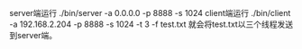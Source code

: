 server端运行
./bin/server  -a 0.0.0.0 -p 8888 -s 1024
client端运行
./bin/client -a 192.168.2.204 -p 8888 -s 1024 -t 3 -f test.txt
就会将test.txt以三个线程发送到server端。